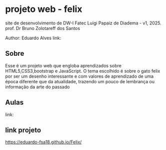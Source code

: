 # projeto web - felix
site de desenvolvimento de DW-I Fatec Luigi Papaiz de Diadema - v1, 2025.
prof. Dr Bruno Zolotareff dos Santos

Author: Eduardo Alves
link: 

## Sobre
Esse é um projeto web que engloba aprendizados sobre HTML5,CSS3,bootstrap e JavaScript. O tema escolhido é sobre o gato felix por ser um desenho interessante e com valores de aprendizado de uma época diferente que da atualidade, trazendo um pouco de lembrança ou informação da arte do passado 

## Aulas
link:

## link projeto

https://eduardo-fsa18.github.io/Felix/


